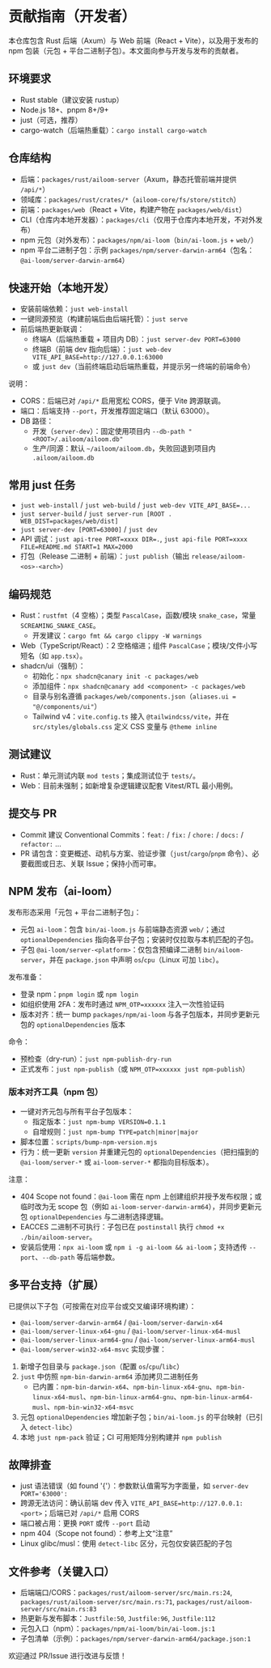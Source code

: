 # 贡献指南（开发者）

本仓库包含 Rust 后端（Axum）与 Web 前端（React + Vite），以及用于发布的 npm 包装（元包 + 平台二进制子包）。本文面向参与开发与发布的贡献者。

## 环境要求
- Rust stable（建议安装 rustup）
- Node.js 18+、pnpm 8+/9+
- just（可选，推荐）
- cargo-watch（后端热重载）：`cargo install cargo-watch`

## 仓库结构
- 后端：`packages/rust/ailoom-server`（Axum，静态托管前端并提供 `/api/*`）
- 领域库：`packages/rust/crates/*`（`ailoom-core/fs/store/stitch`）
- 前端：`packages/web`（React + Vite，构建产物在 `packages/web/dist`）
- CLI（仓库内本地开发器）：`packages/cli`（仅用于仓库内本地开发，不对外发布）
- npm 元包（对外发布）：`packages/npm/ai-loom`（`bin/ai-loom.js` + `web/`）
- npm 平台二进制子包：示例 `packages/npm/server-darwin-arm64`（包名：`@ai-loom/server-darwin-arm64`）

## 快速开始（本地开发）
- 安装前端依赖：`just web-install`
- 一键同源预览（构建前端后由后端托管）：`just serve`
- 前后端热更新联调：
  - 终端A（后端热重载 + 项目内 DB）：`just server-dev PORT=63000`
  - 终端B（前端 dev 指向后端）：`just web-dev VITE_API_BASE=http://127.0.0.1:63000`
  - 或 `just dev`（当前终端启动后端热重载，并提示另一终端的前端命令）

说明：
- CORS：后端已对 `/api/*` 启用宽松 CORS，便于 Vite 跨源联调。
- 端口：后端支持 `--port`，开发推荐固定端口（默认 63000）。
- DB 路径：
  - 开发（`server-dev`）：固定使用项目内 `--db-path "<ROOT>/.ailoom/ailoom.db"`
  - 生产/同源：默认 `~/ailoom/ailoom.db`，失败回退到项目内 `.ailoom/ailoom.db`

## 常用 just 任务
- `just web-install` / `just web-build` / `just web-dev VITE_API_BASE=...`
- `just server-build` / `just server-run [ROOT . WEB_DIST=packages/web/dist]`
- `just server-dev [PORT=63000]` / `just dev`
- API 调试：`just api-tree PORT=xxxx DIR=.`, `just api-file PORT=xxxx FILE=README.md START=1 MAX=2000`
- 打包（Release 二进制 + 前端）：`just publish`（输出 `release/ailoom-<os>-<arch>`）

## 编码规范
- Rust：`rustfmt`（4 空格）；类型 `PascalCase`，函数/模块 `snake_case`，常量 `SCREAMING_SNAKE_CASE`。
  - 开发建议：`cargo fmt && cargo clippy -W warnings`
- Web（TypeScript/React）：2 空格缩进；组件 `PascalCase`；模块/文件小写短名（如 `app.tsx`）。
- shadcn/ui（强制）：
  - 初始化：`npx shadcn@canary init -c packages/web`
  - 添加组件：`npx shadcn@canary add <component> -c packages/web`
  - 目录与别名遵循 `packages/web/components.json`（`aliases.ui = "@/components/ui"`）
  - Tailwind v4：`vite.config.ts` 接入 `@tailwindcss/vite`，并在 `src/styles/globals.css` 定义 CSS 变量与 `@theme inline`

## 测试建议
- Rust：单元测试内联 `mod tests`；集成测试位于 `tests/`。
- Web：目前未强制；如新增复杂逻辑建议配套 Vitest/RTL 最小用例。

## 提交与 PR
- Commit 建议 Conventional Commits：`feat:` / `fix:` / `chore:` / `docs:` / `refactor:` …
- PR 请包含：变更概述、动机与方案、验证步骤（`just`/`cargo`/`pnpm` 命令）、必要截图或日志、关联 Issue；保持小而可审。

## NPM 发布（ai-loom）
发布形态采用「元包 + 平台二进制子包」：
- 元包 `ai-loom`：包含 `bin/ai-loom.js` 与前端静态资源 `web/`；通过 `optionalDependencies` 指向各平台子包；安装时仅拉取与本机匹配的子包。
- 子包 `@ai-loom/server-<platform>`：仅包含预编译二进制 `bin/ailoom-server`，并在 `package.json` 中声明 `os`/`cpu`（Linux 可加 `libc`）。

发布准备：
- 登录 npm：`pnpm login` 或 `npm login`
- 如组织使用 2FA：发布时通过 `NPM_OTP=xxxxxx` 注入一次性验证码
- 版本对齐：统一 bump `packages/npm/ai-loom` 与各子包版本，并同步更新元包的 `optionalDependencies` 版本

命令：
- 预检查（dry-run）：`just npm-publish-dry-run`
- 正式发布：`just npm-publish`（或 `NPM_OTP=xxxxxx just npm-publish`）

### 版本对齐工具（npm 包）
- 一键对齐元包与所有平台子包版本：
  - 指定版本：`just npm-bump VERSION=0.1.1`
  - 自增规则：`just npm-bump TYPE=patch|minor|major`
- 脚本位置：`scripts/bump-npm-version.mjs`
- 行为：统一更新 `version` 并重建元包的 `optionalDependencies`（把扫描到的 `@ai-loom/server-*` 或 `ai-loom-server-*` 都指向目标版本）。

注意：
- 404 Scope not found：`@ai-loom` 需在 npm 上创建组织并授予发布权限；或临时改为无 scope 包（例如 `ai-loom-server-darwin-arm64`），并同步更新元包 `optionalDependencies` 与二进制选择逻辑。
- EACCES 二进制不可执行：子包已在 `postinstall` 执行 `chmod +x ./bin/ailoom-server`。
- 安装后使用：`npx ai-loom` 或 `npm i -g ai-loom && ai-loom`；支持透传 `--port`、`--db-path` 等后端参数。

## 多平台支持（扩展）
已提供以下子包（可按需在对应平台或交叉编译环境构建）：
- `@ai-loom/server-darwin-arm64` / `@ai-loom/server-darwin-x64`
- `@ai-loom/server-linux-x64-gnu` / `@ai-loom/server-linux-x64-musl`
- `@ai-loom/server-linux-arm64-gnu` / `@ai-loom/server-linux-arm64-musl`
- `@ai-loom/server-win32-x64-msvc`
实现步骤：
1) 新增子包目录与 `package.json`（配置 `os`/`cpu`/`libc`）
2) `just` 中仿照 `npm-bin-darwin-arm64` 添加拷贝二进制任务
   - 已内置：`npm-bin-darwin-x64`、`npm-bin-linux-x64-gnu`、`npm-bin-linux-x64-musl`、`npm-bin-linux-arm64-gnu`、`npm-bin-linux-arm64-musl`、`npm-bin-win32-x64-msvc`
3) 元包 `optionalDependencies` 增加新子包；`bin/ai-loom.js` 的平台映射（已引入 `detect-libc`）
4) 本地 `just npm-pack` 验证；CI 可用矩阵分别构建并 `npm publish`

## 故障排查
- just 语法错误（如 found '{'）：参数默认值需写为字面量，如 `server-dev PORT='63000':`
- 跨源无法访问：确认前端 dev 传入 `VITE_API_BASE=http://127.0.0.1:<port>`；后端已对 `/api/*` 启用 CORS
- 端口被占用：更换 `PORT` 或传 `--port` 启动
- npm 404（Scope not found）：参考上文“注意”
- Linux glibc/musl：使用 `detect-libc` 区分，元包仅安装匹配的子包

## 文件参考（关键入口）
- 后端端口/CORS：`packages/rust/ailoom-server/src/main.rs:24`, `packages/rust/ailoom-server/src/main.rs:71`, `packages/rust/ailoom-server/src/main.rs:83`
- 热更新与发布脚本：`Justfile:50`, `Justfile:96`, `Justfile:112`
- 元包入口（npm）：`packages/npm/ai-loom/bin/ai-loom.js:1`
- 子包清单（示例）：`packages/npm/server-darwin-arm64/package.json:1`

欢迎通过 PR/Issue 进行改进与反馈！
